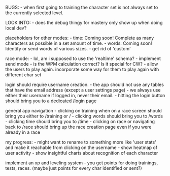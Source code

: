 BUGS:
    - when first going to training the character set is not always set to the currently selected level.

LOOK INTO:
    - does the debug thingy for mastery only show up when doing local dev?

placeholders for other modes:
    - time: Coming soon! Complete as many characters as possible in a set amount of time.
    - words: Coming soon! Identify or send words of various sizes. 
    - get rid of 'custom'

race mode: 
    - lol, am i supposed to use the 'realtime' schema?
    - implement send mode
    - is the WPM calculation correct? Is it special for CW?
    - allow the users to play again. incorporate some way for them to play again with different char set

login should require username creation.
    - the app should not use any tables that have the email address (except a user settings page)
    - we always use either their username if logged in, never their email.
    - hitting the login button should bring you to a dedicated /login page

general app navigation
    - clicking on training when on a race screen should bring you either to /training or /
    - clicking words should bring you to /words
    - clicking time should bring you to /time
    - clicking on race or navigating back to /race should bring up the race creation page even if you were already in a race


my progress:
    - might want to rename to something more like 'user stats' and make it reachable from clicking on the username
    - show heatmap of user activity
    - show insightful charts about recognition of each character

implement an xp and leveling system
    - you get points for doing trainings, tests, races. (maybe just points for every char identified or sent?)



